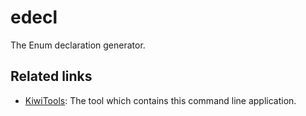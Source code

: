 # edecl

The Enum declaration generator.


## Related links
* [KiwiTools](https://github.com/steelwheels/KiwiScript/tree/master/KiwiTools/README.md): The tool which contains this command line application.
 
